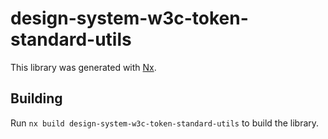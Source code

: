 # design-system-w3c-token-standard-utils

This library was generated with [Nx](https://nx.dev).

## Building

Run `nx build design-system-w3c-token-standard-utils` to build the library.
